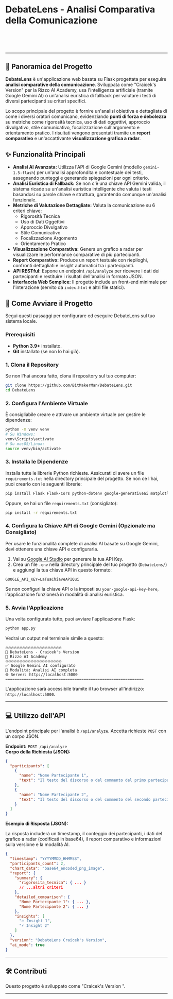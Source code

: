 # DebateLens - Analisi Comparativa della Comunicazione

[](https://www.python.org/)  
[](https://flask.palletsprojects.com/)  
[](https://www.google.com/search?q=https://ai.google.dev/gemini)  
[](https://www.google.com/search?q=https://rizzo.ai)

---

## 🎯 Panoramica del Progetto

**DebateLens** è un'applicazione web basata su Flask progettata per eseguire **analisi comparative della comunicazione**. Sviluppata come "Craicek's Version" per la Rizzo AI Academy, usa l'intelligenza artificiale (tramite Google Gemini AI) o un'analisi euristica di fallback per valutare i testi di diversi partecipanti su criteri specifici.

Lo scopo principale del progetto è fornire un'analisi obiettiva e dettagliata di come i diversi oratori comunicano, evidenziando **punti di forza e debolezza** su metriche come rigorosità tecnica, uso di dati oggettivi, approccio divulgativo, stile comunicativo, focalizzazione sull'argomento e orientamento pratico. I risultati vengono presentati tramite un **report comparativo** e un'accattivante **visualizzazione grafica a radar**.

## ✨ Funzionalità Principali

- **Analisi AI Avanzata:** Utilizza l'API di Google Gemini (modello `gemini-1.5-flash`) per un'analisi approfondita e contestuale dei testi, assegnando punteggi e generando spiegazioni per ogni criterio.
- **Analisi Euristica di Fallback:** Se non c'è una chiave API Gemini valida, il sistema ricade su un'analisi euristica intelligente che valuta i testi basandosi su parole chiave e struttura, garantendo comunque un'analisi funzionale.
- **Metriche di Valutazione Dettagliate:** Valuta la comunicazione su 6 criteri chiave:
  - Rigorosità Tecnica
  - Uso di Dati Oggettivi
  - Approccio Divulgativo
  - Stile Comunicativo
  - Focalizzazione Argomento
  - Orientamento Pratico
- **Visualizzazione Comparativa:** Genera un grafico a radar per visualizzare le performance comparative di più partecipanti.
- **Report Comparativo:** Produce un report testuale con riepiloghi, confronti dettagliati e insight automatici tra i partecipanti.
- **API RESTful:** Espone un endpoint `/api/analyze` per ricevere i dati dei partecipanti e restituire i risultati dell'analisi in formato JSON.
- **Interfaccia Web Semplice:** Il progetto include un front-end minimale per l'interazione (servito da `index.html` e altri file statici).

## 🚀 Come Avviare il Progetto

Segui questi passaggi per configurare ed eseguire DebateLens sul tuo sistema locale.

### Prerequisiti

- **Python 3.9+** installato.
- **Git** installato (se non lo hai già).

### 1. Clona il Repository

Se non l'hai ancora fatto, clona il repository sul tuo computer:

```bash
git clone https://github.com/BitMakerMan/DebateLens.git
cd DebateLens
```

### 2. Configura l'Ambiente Virtuale

È consigliabile creare e attivare un ambiente virtuale per gestire le dipendenze:

```bash
python -m venv venv
# Su Windows:
venv\Scripts\activate
# Su macOS/Linux:
source venv/bin/activate
```

### 3. Installa le Dipendenze

Installa tutte le librerie Python richieste. Assicurati di avere un file `requirements.txt` nella directory principale del progetto. Se non ce l'hai, puoi crearlo con le seguenti librerie:

```bash
pip install Flask Flask-Cors python-dotenv google-generativeai matplotlib numpy
```

Oppure, se hai un file `requirements.txt` (consigliato):

```bash
pip install -r requirements.txt
```

### 4. Configura la Chiave API di Google Gemini (Opzionale ma Consigliato)

Per usare le funzionalità complete di analisi AI basate su Google Gemini, devi ottenere una chiave API e configurarla.

1. Vai su [Google AI Studio](https://aistudio.google.com/app/apikey) per generare la tua API Key.
2. Crea un file `.env` nella directory principale del tuo progetto (`DebateLens/`) e aggiungi la tua chiave API in questo formato:

```
GOOGLE_API_KEY=LaTuaChiaveAPIQui
```

Se non configuri la chiave API o la imposti su `your-google-api-key-here`, l'applicazione funzionerà in modalità di analisi euristica.

### 5. Avvia l'Applicazione

Una volta configurato tutto, puoi avviare l'applicazione Flask:

```bash
python app.py
```

Vedrai un output nel terminale simile a questo:

```
🔥🔥🔥🔥🔥🔥🔥🔥🔥🔥🔥🔥🔥🔥🔥🔥🔥🔥🔥🔥
🎯 DebateLens - Craicek's Version
🚀 Rizzo AI Academy
🔥🔥🔥🔥🔥🔥🔥🔥🔥🔥🔥🔥🔥🔥🔥🔥🔥🔥🔥🔥
✅ Google Gemini AI configurato
🤖 Modalità: Analisi AI completa
🌐 Server: http://localhost:5000
============================================================
```

L'applicazione sarà accessibile tramite il tuo browser all'indirizzo: `http://localhost:5000`.

---

## 💻 Utilizzo dell'API

L'endpoint principale per l'analisi è `/api/analyze`. Accetta richieste `POST` con un corpo JSON.

**Endpoint:** `POST /api/analyze`  
**Corpo della Richiesta (JSON):**

```json
{
  "participants": [
    {
      "name": "Nome Partecipante 1",
      "text": "Il testo del discorso o del commento del primo partecipante."
    },
    {
      "name": "Nome Partecipante 2",
      "text": "Il testo del discorso o del commento del secondo partecipante."
    }
  ]
}
```

**Esempio di Risposta (JSON):**

La risposta includerà un timestamp, il conteggio dei partecipanti, i dati del grafico a radar (codificati in base64), il report comparativo e informazioni sulla versione e la modalità AI.

```json
{
  "timestamp": "YYYYMMDD_HHMMSS",
  "participants_count": 2,
  "chart_data": "base64_encoded_png_image",
  "report": {
    "summary": {
      "rigorosita_tecnica": { ... }
      // ...altri criteri
    },
    "detailed_comparison": {
      "Nome Partecipante 1": { ... },
      "Nome Partecipante 2": { ... }
    },
    "insights": [
      "🔥 Insight 1",
      "⚡ Insight 2"
    ]
  },
  "version": "DebateLens Craicek's Version",
  "ai_mode": true
}
```

---

## 🛠️ Contributi

Questo progetto è sviluppato come "Craicek's Version ".

---
